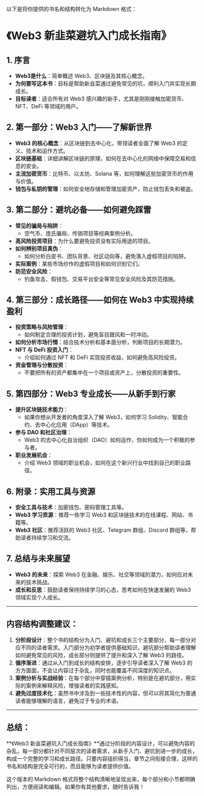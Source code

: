以下是将你提供的书名和结构转化为 Markdown 格式：

# 《Web3 新韭菜避坑入门成长指南》

## 1. 序言
- **Web3是什么**：简单概述 Web3、区块链及其核心概念。
- **为何要写这本书**：目标是帮助新韭菜通过避免常见的坑，顺利入门并实现长期成长。
- **目标读者**：适合所有对 Web3 感兴趣的新手，尤其是刚刚接触加密货币、NFT、DeFi 等领域的用户。

## 2. 第一部分：Web3 入门——了解新世界
- **Web3 的核心概念**：从区块链到去中心化，带领读者全面了解 Web3 的定义、技术和运作方式。
- **区块链基础**：详细讲解区块链的原理，如何在去中心化的网络中保障交易和信息的安全。
- **主流加密货币**：比特币、以太坊、Solana 等，如何理解这些加密货币的作用与价值。
- **钱包与私钥的管理**：如何安全地存储和管理加密资产，防止钱包丢失和被盗。

## 3. 第二部分：避坑必备——如何避免踩雷
- **常见的骗局与陷阱**：
   - 空气币、庞氏骗局、传销项目等经典案例分析。
- **高风险投资项目**：为什么要避免投资没有实际用途的项目。
- **如何辨别项目真伪**：
   - 如何分析白皮书、团队背景、社区动向等，避免落入虚假项目的陷阱。
- **实际案例**：某些市场炒作的虚假项目和如何识别它们。
- **防范安全风险**：
   - 钓鱼攻击、假钱包、交易平台安全等常见安全风险及其防范措施。

## 4. 第三部分：成长路径——如何在 Web3 中实现持续盈利
- **投资策略与风险管理**：
   - 如何制定合理的投资计划，避免盲目跟风和一时冲动。
- **如何分析市场行情**：结合技术分析和基本面分析，判断项目的长期潜力。
- **NFT 与 DeFi 投资入门**：
   - 介绍如何通过 NFT 和 DeFi 实现投资收益，如何避免高风险投资。
- **资金管理与分散投资**：
   - 不要把所有的资产都集中在一个项目或资产上，分散投资的重要性。

## 5. 第四部分：Web3 专业成长——从新手到行家
- **提升区块链技术能力**：
   - 如果你想从开发者的角度深入了解 Web3，如何学习 Solidity、智能合约、去中心化应用（DApp）等技术。
- **参与 DAO 和社区治理**：
   - Web3 的去中心化自治组织（DAO）如何运作，你如何成为一个积极的参与者。
- **职业发展机会**：
   - 介绍 Web3 领域的职业机会，如何在这个新兴行业中找到自己的职业路径。

## 6. 附录：实用工具与资源
- **安全工具与技术**：加密钱包、密码管理工具等。
- **Web3 学习资源**：推荐一些学习 Web3 和区块链技术的在线课程、网站、书籍等。
- **Web3 社区**：推荐活跃的 Web3 社区、Telegram 群组、Discord 群组等，帮助读者持续学习和交流。

## 7. 总结与未来展望
- **Web3 的未来**：探索 Web3 在金融、娱乐、社交等领域的潜力，如何应对未来的技术挑战。
- **成长和反思**：鼓励读者保持持续学习的心态，思考如何在快速发展的 Web3 领域实现个人成长。

---

## 内容结构调整建议：
1. **分阶段设计**：整个书的结构分为入门、避坑和成长三个主要部分，每一部分对应不同的读者需求。入门部分为初学者提供基础知识，避坑部分帮助读者理解如何避免常见的风险，成长部分则提供了提升和深入了解 Web3 的路径。
2. **循序渐进**：通过从入门到成长的结构安排，逐步引导读者深入了解 Web3 的方方面面，不会让内容过于杂乱，同时也能覆盖不同深度的知识点。
3. **案例分析与实战经验**：在每个部分中穿插案例分析，特别是在避坑部分，用实际的案例来解释风险，增强读者的实践感知。
4. **避免过度技术化**：虽然书中涉及到一些技术性的内容，但可以将其简化为普通读者能够理解的语言，避免过于专业的术语。

---

## 总结：
**《Web3 新韭菜避坑入门成长指南》**通过分阶段的内容设计，可以避免内容的杂乱。每一部分都针对不同层次的读者需求，从新手入门、避坑到进一步的成长，构成一个完整的学习和成长路径。只要内容组织得当，章节之间衔接合理，这样的书名和结构是完全可行的，而且能够为读者提供价值。

这个版本的 Markdown 格式将整个结构清晰地呈现出来，每个部分和小节都明确列出，方便阅读和编辑。如果你有其他要求，随时告诉我！